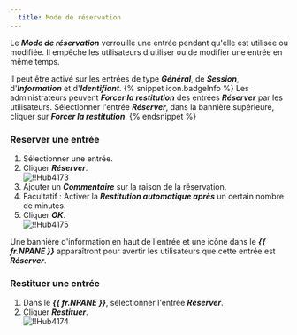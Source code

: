 ```yaml
---
  title: Mode de réservation
---
```

Le ***Mode de réservation*** verrouille une entrée pendant qu'elle est utilisée ou modifiée. Il empêche les utilisateurs d'utiliser ou de modifier une entrée en même temps.  

Il peut être activé sur les entrées de type ***Général***, de ***Session***, d'***Information*** et d'***Identifiant***. 
{% snippet icon.badgeInfo %} 
Les administrateurs peuvent ***Forcer la restitution*** des entrées ***Réserver*** par les utilisateurs. Sélectionner l'entrée ***Réserver***, dans la bannière supérieure, cliquer sur ***Forcer la restitution***. 
{% endsnippet %}
 
### Réserver une entrée 

1. Sélectionner une entrée. 
1. Cliquer ***Réserver***.  
![!!Hub4173](https://webdevolutions.azureedge.net/docs/fr/hub/Hub4173.png) 
1. Ajouter un ***Commentaire*** sur la raison de la réservation. 
1. Facultatif : Activer la ***Restitution automatique après*** un certain nombre de minutes. 
1. Cliquer ***OK***.  
![!!Hub4175](https://webdevolutions.azureedge.net/docs/fr/hub/Hub4175.png)  

Une bannière d'information en haut de l'entrée et une icône dans le ***{{ fr.NPANE }}*** apparaîtront pour avertir les utilisateurs que cette entrée est ***Réserver***. 

### Restituer une entrée 

1. Dans le ***{{ fr.NPANE }}***, sélectionner l'entrée ***Réserver***. 
2. Cliquer ***Restituer***.  
![!!Hub4174](https://webdevolutions.azureedge.net/docs/fr/hub/Hub4174.png) 
